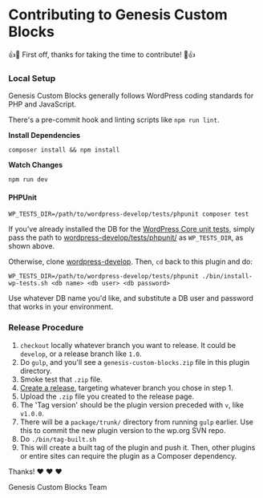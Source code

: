 # Contributing to Genesis Custom Blocks

:+1::tada: First off, thanks for taking the time to contribute! :tada::+1:

### Local Setup

Genesis Custom Blocks generally follows WordPress coding standards for PHP and JavaScript.

There's a pre-commit hook and linting scripts like `npm run lint`.

**Install Dependencies**

```
composer install && npm install
```

**Watch Changes**

```
npm run dev
```

#### PHPUnit

```
WP_TESTS_DIR=/path/to/wordpress-develop/tests/phpunit composer test
```

If you've already installed the DB for the [WordPress Core unit tests](https://github.com/WordPress/wordpress-develop/tree/0228dd6a5d17aa42735fdff9b106afccb960311e/tests/phpunit), simply pass the path to [wordpress-develop/tests/phpunit/](https://github.com/WordPress/wordpress-develop/tree/0228dd6a5d17aa42735fdff9b106afccb960311e/tests/phpunit) as `WP_TESTS_DIR`, as shown above.

Otherwise, clone [wordpress-develop](https://github.com/WordPress/wordpress-develop). Then, `cd` back to this plugin and do:

```
WP_TESTS_DIR=/path/to/wordpress-develop/tests/phpunit ./bin/install-wp-tests.sh <db name> <db user> <db password>
```

Use whatever DB name you'd like, and substitute a DB user and password that works in your environment.

### Release Procedure

1. `checkout` locally whatever branch you want to release. It could be `develop`, or a release branch like `1.0`. 
1. Do `gulp`, and you'll see a `genesis-custom-blocks.zip` file in this plugin directory.
1. Smoke test that `.zip` file.
1. [Create a release](https://github.com/studiopress/genesis-custom-blocks/releases/new), targeting whatever branch you chose in step 1.
1. Upload the `.zip` file you created to the release page.
1. The 'Tag version' should be the plugin version preceded with `v`, like `v1.0.0`.
1. There will be a `package/trunk/` directory from running `gulp` earlier. Use this to commit the new plugin version to the wp.org SVN repo.
1. Do `./bin/tag-built.sh`
1. This will create a built tag of the plugin and push it. Then, other plugins or entire sites can require the plugin as a Composer dependency.

Thanks! :heart: :heart: :heart:

Genesis Custom Blocks Team
